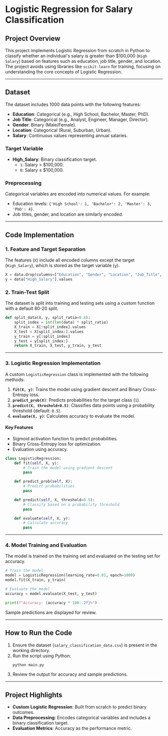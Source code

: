 
# Logistic Regression for Salary Classification

## **Project Overview**
This project implements Logistic Regression from scratch in Python to classify whether an individual's salary is greater than $100,000 (`High Salary`) based on features such as education, job title, gender, and location. The project avoids using libraries like `scikit-learn` for training, focusing on understanding the core concepts of Logistic Regression.

---

## **Dataset**
The dataset includes 1000 data points with the following features:
- **Education**: Categorical (e.g., High School, Bachelor, Master, PhD).
- **Job Title**: Categorical (e.g., Analyst, Engineer, Manager, Director).
- **Gender**: Binary (Male/Female).
- **Location**: Categorical (Rural, Suburban, Urban).
- **Salary**: Continuous values representing annual salaries.

### **Target Variable**
- **High_Salary**: Binary classification target.
  - `1`: Salary > $100,000.
  - `0`: Salary ≤ $100,000.

### **Preprocessing**
Categorical variables are encoded into numerical values. For example:
- Education levels: `{'High School': 1, 'Bachelor': 2, 'Master': 3, 'PhD': 4}`.
- Job titles, gender, and location are similarly encoded.

---

## **Code Implementation**
### **1. Feature and Target Separation**
The features (`X`) include all encoded columns except the target (`High_Salary`), which is stored as the target variable (`y`).

```python
X = data.drop(columns=["Education", "Gender", "Location", "Job_Title", "Salary", "High_Salary"])
y = data["High_Salary"].values
```

### **2. Train-Test Split**
The dataset is split into training and testing sets using a custom function with a default 80-20 split.

```python
def split_data(X, y, split_ratio=0.8):
    split_index = int(len(data) * split_ratio)
    X_train = X[:split_index].values
    X_test = X[split_index:].values
    y_train = y[:split_index]
    y_test = y[split_index:]
    return X_train, X_test, y_train, y_test
```

---

### **3. Logistic Regression Implementation**
A custom `LogisticRegression` class is implemented with the following methods:
1. **`fit(X, y)`**: Trains the model using gradient descent and Binary Cross-Entropy loss.
2. **`predict_prob(X)`**: Predicts probabilities for the target class (`1`).
3. **`predict(X, threshold=0.5)`**: Classifies data points using a probability threshold (default: `0.5`).
4. **`evaluate(X, y)`**: Calculates accuracy to evaluate the model.

#### **Key Features**
- Sigmoid activation function to predict probabilities.
- Binary Cross-Entropy loss for optimization.
- Evaluation using accuracy.

```python
class LogisticRegression:
    def fit(self, X, y):
        # Train the model using gradient descent
        pass

    def predict_prob(self, X):
        # Predict probabilities
        pass

    def predict(self, X, threshold=0.5):
        # Classify based on a probability threshold
        pass

    def evaluate(self, X, y):
        # Calculate accuracy
        pass
```

---

### **4. Model Training and Evaluation**
The model is trained on the training set and evaluated on the testing set for accuracy.

```python
# Train the model
model = LogisticRegression(learning_rate=0.01, epoch=1000)
model.fit(X_train, y_train)

# Evaluate the model
accuracy = model.evaluate(X_test, y_test)

print(f"Accuracy: {accuracy * 100:.2f}%")
```

Sample predictions are displayed for review.

---

## **How to Run the Code**
1. Ensure the dataset (`salary_classification_data.csv`) is present in the working directory.
2. Run the script using Python:
   ```bash
   python main.py
   ```
3. Review the output for accuracy and sample predictions.

---

## **Project Highlights**
- **Custom Logistic Regression**: Built from scratch to predict binary outcomes.
- **Data Preprocessing**: Encodes categorical variables and includes a binary classification target.
- **Evaluation Metrics**: Accuracy as the performance metric.
